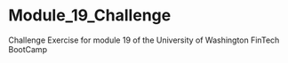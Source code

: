 # Module_19_Challenge
Challenge Exercise for module 19 of the University of Washington FinTech BootCamp
